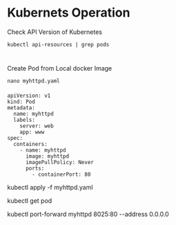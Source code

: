 # Kubernets Operation
Check API Version of Kubernetes

    kubectl api-resources | grep pods

#

Create Pod from Local docker Image

    nano myhttpd.yaml
####
    apiVersion: v1
    kind: Pod
    metadata:
      name: myhttpd
      labels:
        server: web
        app: www
    spec:
      containers:
        - name: myhttpd
          image: myhttpd
          imagePullPolicy: Never
          ports:
            - containerPort: 80


kubectl apply -f myhttpd.yaml

kubectl get pod

kubectl port-forward myhttpd 8025:80 --address 0.0.0.0

